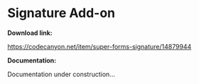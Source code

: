 # Signature Add-on

**Download link:**

<https://codecanyon.net/item/super-forms-signature/14879944>

**Documentation:**

Documentation under construction...
